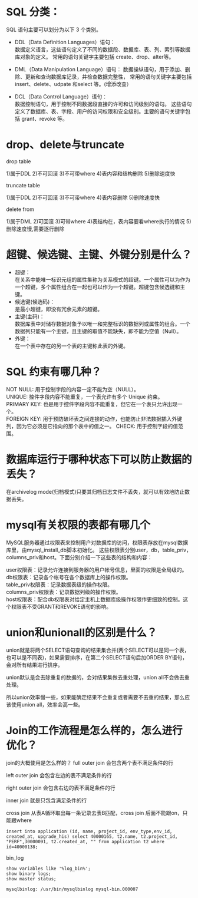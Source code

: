 
# SQL 分类：

SQL 语句主要可以划分为以下 3 个类别。

- DDL（Data Definition Languages）语句：      
数据定义语言，这些语句定义了不同的数据段、数据库、表、列、索引等数据库对象的定义。
常用的语句关键字主要包括 create、drop、alter等。

- DML（Data Manipulation Language）语句：
数据操纵语句，用于添加、删除、更新和查询数据库记录，并检查数据完整性，
常用的语句关键字主要包括 insert、delete、udpate 和select 等。(增添改查）

- DCL（Data Control Language）语句：    
数据控制语句，用于控制不同数据段直接的许可和访问级别的语句。
这些语句定义了数据库、表、字段、用户的访问权限和安全级别。主要的语句关键字包括 grant、revoke 等。


# drop、delete与truncate

drop table

1)属于DDL
2)不可回滚
3)不可带where
4)表内容和结构删除
5)删除速度快

truncate table

1)属于DDL
2)不可回滚
3)不可带where
4)表内容删除
5)删除速度快

delete from

1)属于DML
2)可回滚
3)可带where
4)表结构在，表内容要看where执行的情况
5)删除速度慢,需要逐行删除


# 超键、候选键、主键、外键分别是什么？


- 超键：    
在关系中能唯一标识元组的属性集称为关系模式的超键。一个属性可以为作为一个超键，多个属性组合在一起也可以作为一个超键。超键包含候选键和主键。
- 候选键(候选码)：     
是最小超键，即没有冗余元素的超键。
- 主键(主码)：     
数据库表中对储存数据对象予以唯一和完整标识的数据列或属性的组合。一个数据列只能有一个主键，且主键的取值不能缺失，即不能为空值（Null）。
- 外键：      
在一个表中存在的另一个表的主键称此表的外键。

# SQL 约束有哪几种？

NOT NULL: 用于控制字段的内容一定不能为空（NULL）。     
UNIQUE: 控件字段内容不能重复，一个表允许有多个 Unique 约束。    
PRIMARY KEY: 也是用于控件字段内容不能重复，但它在一个表只允许出现一个。    
FOREIGN KEY: 用于预防破坏表之间连接的动作，也能防止非法数据插入外键列，因为它必须是它指向的那个表中的值之一。
CHECK: 用于控制字段的值范围。

# 数据库运行于哪种状态下可以防止数据的丢失？

在archivelog mode(归档模式)只要其归档日志文件不丢失，就可以有效地防止数据丢失。


# mysql有关权限的表都有哪几个

MySQL服务器通过权限表来控制用户对数据库的访问，权限表存放在mysql数据库里，由mysql_install_db脚本初始化。
这些权限表分别user，db，table_priv，columns_priv和host。下面分别介绍一下这些表的结构和内容：

user权限表：记录允许连接到服务器的用户帐号信息，里面的权限是全局级的。    
db权限表：记录各个帐号在各个数据库上的操作权限。    
table_priv权限表：记录数据表级的操作权限。    
columns_priv权限表：记录数据列级的操作权限。    
host权限表：配合db权限表对给定主机上数据库级操作权限作更细致的控制。这个权限表不受GRANT和REVOKE语句的影响。


# union和unionall的区别是什么？    

union就是将两个SELECT语句查询的结果集合并(两个SELECT可以是同一个表，也可以是不同表)，如果需要排序，在第二个SELECT语句后加ORDER BY语句，会对所有结果进行排序。

union默认是会去除重复的数据的，会对结果集做去重处理，union all不会做去重处理。

所以union效率慢一些，如果能确定结果不会重复或者需要不去重的结果，那么应该使用union all，效率会高一些。


# Join的工作流程是怎么样的，怎么进行优化？    

join的大概使用是怎么样的？
full outer join 会包含两个表不满足条件的行

left outer join 会包含左边的表不满足条件的行

right outer join 会包含右边的表不满足条件的行

inner join 就是只包含满足条件的行

cross join 从表A循环取出每一条记录去表B匹配，cross join 后面不能跟on，只能跟where




```
insert into application (id, name, project_id, env_type,env_id, created_at, upgrade_his) select 40000165, t2.name, t2.project_id, "PERF",30000091, t2.created_at, "" from application t2 where id=40000138;

```

bin_log    

```
show variables like '%log_bin%';
show binary logs;
show master status;

mysqlbinlog: /usr/bin/mysqlbinlog mysql-bin.000007
```